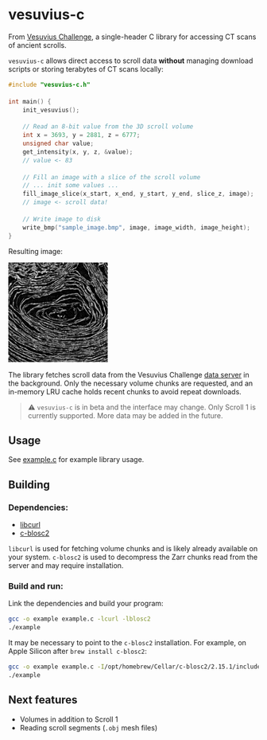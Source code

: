 # vesuvius-c

From [Vesuvius Challenge](https://scrollprize.org), a single-header C library for accessing CT scans of ancient scrolls.

`vesuvius-c` allows direct access to scroll data **without** managing download scripts or storing terabytes of CT scans locally:

```c
#include "vesuvius-c.h"

int main() {
    init_vesuvius();

    // Read an 8-bit value from the 3D scroll volume
    int x = 3693, y = 2881, z = 6777;
    unsigned char value;
    get_intensity(x, y, z, &value);
    // value <- 83

    // Fill an image with a slice of the scroll volume
    // ... init some values ...
    fill_image_slice(x_start, x_end, y_start, y_end, slice_z, image);
    // image <- scroll data!

    // Write image to disk
    write_bmp("sample_image.bmp", image, image_width, image_height);
}
```

Resulting image:

<img src="img/sample_image.png" alt="Example scroll data" width="200"/>

The library fetches scroll data from the Vesuvius Challenge [data server](https://dl.ash2txt.org) in the background. Only the necessary volume chunks are requested, and an in-memory LRU cache holds recent chunks to avoid repeat downloads.

> ⚠️ `vesuvius-c` is in beta and the interface may change. Only Scroll 1 is currently supported. More data may be added in the future.

## Usage

See [example.c](example.c) for example library usage.

## Building

### Dependencies:

* [libcurl](https://curl.se/libcurl/)
* [c-blosc2](https://github.com/Blosc/c-blosc2)

`libcurl` is used for fetching volume chunks and is likely already available on your system. `c-blosc2` is used to decompress the Zarr chunks read from the server and may require installation.

### Build and run:

Link the dependencies and build your program:

```sh
gcc -o example example.c -lcurl -lblosc2
./example
```

It may be necessary to point to the `c-blosc2` installation. For example, on Apple Silicon after `brew install c-blosc2`:

```sh
gcc -o example example.c -I/opt/homebrew/Cellar/c-blosc2/2.15.1/include -L/opt/homebrew/Cellar/c-blosc2/2.15.1/lib -lcurl -lblosc2
./example
```

## Next features

* Volumes in addition to Scroll 1
* Reading scroll segments (`.obj` mesh files)
